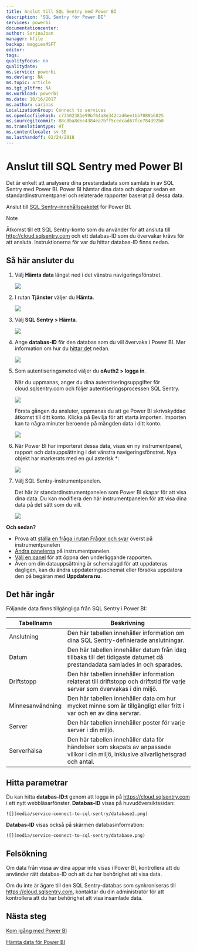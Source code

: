 ```yaml
---
title: Anslut till SQL Sentry med Power BI
description: "SQL Sentry för Power BI"
services: powerbi
documentationcenter: 
author: SarinaJoan
manager: kfile
backup: maggiesMSFT
editor: 
tags: 
qualityfocus: no
qualitydate: 
ms.service: powerbi
ms.devlang: NA
ms.topic: article
ms.tgt_pltfrm: NA
ms.workload: powerbi
ms.date: 10/16/2017
ms.author: sarinas
LocalizationGroup: Connect to services
ms.openlocfilehash: c73502381e99bf64a8e342ca46ee1bb7089b6825
ms.sourcegitcommit: 88c8ba8dee4384ea7bff5cedcad67fce784d92b0
ms.translationtype: HT
ms.contentlocale: sv-SE
ms.lasthandoff: 02/24/2018
---
```

# <a name="connect-to-sql-sentry-with-power-bi"></a>Anslut till SQL Sentry med Power BI
Det är enkelt att analysera dina prestandadata som samlats in av SQL Sentry med Power BI. Power BI hämtar dina data och skapar sedan en standardinstrumentpanel och relaterade rapporter baserat på dessa data.

Anslut till [SQL Sentry-innehållspaketet](https://app.powerbi.com/groups/me/getdata/services/sql-sentry) för Power BI.

>[!NOTE]
>Åtkomst till ett SQL Sentry-konto som du använder för att ansluta till http://cloud.sqlsentry.com och ett databas-ID som du övervakar krävs för att ansluta.  Instruktionerna för var du hittar databas-ID finns nedan.

## <a name="how-to-connect"></a>Så här ansluter du
1. Välj **Hämta data** längst ned i det vänstra navigeringsfönstret.
   
   ![](media/service-connect-to-sql-sentry/pbi_getdata.png)
2. I rutan **Tjänster** väljer du **Hämta**.
   
   ![](media/service-connect-to-sql-sentry/pbi_getservices.png) 
3. Välj **SQL Sentry \> Hämta**.
   
   ![](media/service-connect-to-sql-sentry/sqlsentry.png)
4. Ange **databas-ID** för den databas som du vill övervaka i Power BI. Mer information om hur du [hittar det](#FindingParams) nedan.
   
   ![](media/service-connect-to-sql-sentry/img2400.png)
5. Som autentiseringsmetod väljer du **oAuth2 \> logga in**.
   
   När du uppmanas, anger du dina autentiseringsuppgifter för cloud.sqlsentry.com och följer autentiseringsprocessen SQL Sentry.
   
   ![](media/service-connect-to-sql-sentry/img6400.png)
   
   Första gången du ansluter, uppmanas du att ge Power BI skrivskyddad åtkomst till ditt konto. Klicka på Bevilja för att starta importen.  Importen kan ta några minuter beroende på mängden data i ditt konto.
   
   ![](media/service-connect-to-sql-sentry/img7400.png)
6. När Power BI har importerat dessa data, visas en ny instrumentpanel, rapport och datauppsättning i det vänstra navigeringsfönstret. Nya objekt har markerats med en gul asterisk \*:
   
   ![](media/service-connect-to-sql-sentry/img8200.png)
7. Välj SQL Sentry-instrumentpanelen.
   
   Det här är standardinstrumentpanelen som Power BI skapar för att visa dina data. Du kan modifiera den här instrumentpanelen för att visa dina data på det sätt som du vill.
   
   ![](media/service-connect-to-sql-sentry/img9dashboard800.png)

**Och sedan?**

* Prova att [ställa en fråga i rutan Frågor och svar](power-bi-q-and-a.md) överst på instrumentpanelen
* [Ändra panelerna](service-dashboard-edit-tile.md) på instrumentpanelen.
* [Välj en panel](service-dashboard-tiles.md) för att öppna den underliggande rapporten.
* Även om din datauppsättning är schemalagd för att uppdateras dagligen, kan du ändra uppdateringsschemat eller försöka uppdatera den på begäran med **Uppdatera nu**.

## <a name="whats-included"></a>Det här ingår
Följande data finns tillgängliga från SQL Sentry i Power BI:

| Tabellnamn | Beskrivning |
| --- | --- |
| Anslutning |Den här tabellen innehåller information om dina SQL Sentry-definierade anslutningar. |
| Datum<br /> |Den här tabellen innehåller datum från idag tillbaka till det tidigaste datumet då prestandadata samlades in och sparades. |
| Driftstopp<br /> |Den här tabellen innehåller information relaterat till driftstopp och driftstid för varje server som övervakas i din miljö. |
| Minnesanvändning<br /> |Den här tabellen innehåller data om hur mycket minne som är tillgängligt eller fritt i var och en av dina servrar.<br /> |
| Server<br /> |Den här tabellen innehåller poster för varje server i din miljö. |
| Serverhälsa<br /> |Den här tabellen innehåller data för händelser som skapats av anpassade villkor i din miljö, inklusive allvarlighetsgrad och antal. |

<a name="FindingParams"></a>

## <a name="finding-parameters"></a>Hitta parametrar
Du kan hitta **databas-ID:t** genom att logga in på <https://cloud.sqlsentry.com> i ett nytt webbläsarfönster.  **Databas-ID** visas på huvudöversiktssidan:

    ![](media/service-connect-to-sql-sentry/database2.png)

**Databas-ID** visas också på skärmen databasinformation:

    ![](media/service-connect-to-sql-sentry/database.png)


## <a name="troubleshooting"></a>Felsökning
Om data från vissa av dina appar inte visas i Power BI, kontrollera att du använder rätt databas-ID och att du har behörighet att visa data. 

Om du inte är ägare till den SQL Sentry-databas som synkroniseras till <https://cloud.sqlsentry.com>, kontaktar du din administratör för att kontrollera att du har behörighet att visa insamlade data.

## <a name="next-steps"></a>Nästa steg
[Kom igång med Power BI](service-get-started.md)

[Hämta data för Power BI](service-get-data.md)

